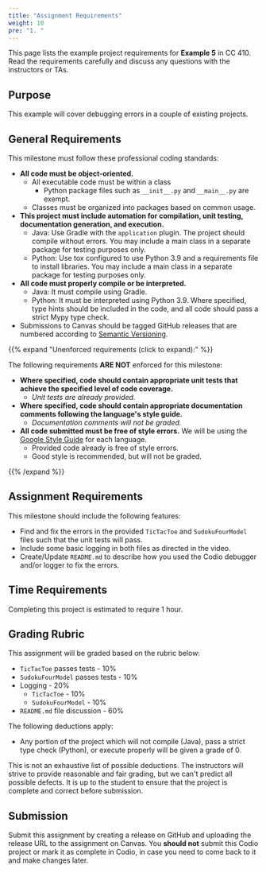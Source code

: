 ```yaml
---
title: "Assignment Requirements"
weight: 10
pre: "1. "
---
```


This page lists the example project requirements for **Example 5** in CC 410. Read the requirements carefully and discuss any questions with the instructors or TAs. 

## Purpose

This example will cover debugging errors in a couple of existing projects.

## General Requirements

This milestone must follow these professional coding standards:

* **All code must be object-oriented.**
  * All executable code must be within a class
    * Python package files such as `__init__.py` and `__main__.py` are exempt.
  * Classes must be organized into packages based on common usage.
* **This project must include automation for compilation, unit testing, documentation generation, and execution.**
  * Java: Use Gradle with the `application` plugin. The project should compile without errors. You may include a main class in a separate package for testing purposes only.
  * Python: Use tox configured to use Python 3.9 and a requirements file to install libraries. You may include a main class in a separate package for testing purposes only.
* **All code must properly compile or be interpreted.**
  * Java: It must compile using Gradle.
  * Python: It must be interpreted using Python 3.9. Where specified, type hints should be included in the code, and all code should pass a strict Mypy type check.
* Submissions to Canvas should be tagged GitHub releases that are numbered according to [Semantic Versioning](https://semver.org/).

{{% expand "Unenforced requirements (click to expand):" %}}

The following requirements **ARE NOT** enforced for this milestone:

* **Where specified, code should contain appropriate unit tests that achieve the specified level of code coverage.**
  * _Unit tests are already provided._
* **Where specified, code should contain appropriate documentation comments following the language's style guide.**
  * _Documentation comments will not be graded._
* **All code submitted must be free of style errors.** We will be using the [Google Style Guide](https://google.github.io/styleguide/) for each language. 
  * Provided code already is free of style errors.
  * Good style is recommended, but will not be graded.

{{% /expand %}}

## Assignment Requirements

This milestone should include the following features:

* Find and fix the errors in the provided `TicTacToe` and `SudokuFourModel` files such that the unit tests will pass.
* Include some basic logging in both files as directed in the video. 
* Create/Update `README.md` to describe how you used the Codio debugger and/or logger to fix the errors.
  
## Time Requirements

Completing this project is estimated to require 1 hour.

## Grading Rubric

This assignment will be graded based on the rubric below:

* `TicTacToe` passes tests - 10%
* `SudokuFourModel` passes tests - 10%
* Logging - 20%
  * `TicTacToe` - 10%
  * `SudokuFourModel` - 10%
* `README.md` file discussion - 60%

The following deductions apply:

* Any portion of the project which will not compile (Java), pass a strict type check (Python), or execute properly will be given a grade of 0.

This is not an exhaustive list of possible deductions. The instructors will strive to provide reasonable and fair grading, but we can't predict all possible defects. It is up to the student to ensure that the project is complete and correct before submission. 

## Submission

Submit this assignment by creating a release on GitHub and uploading the release URL to the assignment on Canvas. You **should not** submit this Codio project or mark it as complete in Codio, in case you need to come back to it and make changes later.